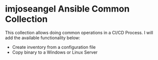# imjoseangel Ansible Common Collection

This collection allows doing common operations in a CI/CD Process. I will add the available functionality below:

* Create inventory from a configuration file
* Copy binary to a Windows or Linux Server
